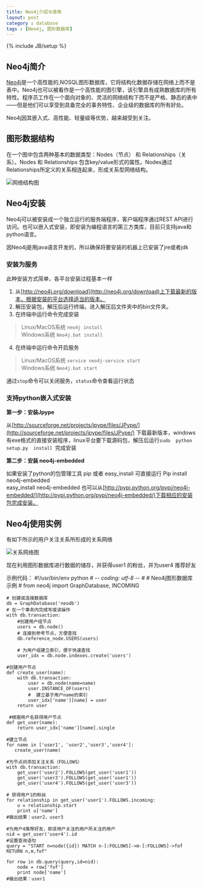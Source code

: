 ```yaml
---
title: Neo4j介绍与使用
layout: post
category : database
tags : [Neo4j, 图形数据库]
---
```

{% include JB/setup %}

## Neo4j简介

[Neo4j][neo4j]是一个高性能的,NOSQL图形数据库，它将结构化数据存储在网络上而不是表中。Neo4j也可以被看作是一个高性能的图引擎，该引擎具有成熟数据库的所有特性。程序员工作在一个面向对象的、灵活的网络结构下而不是严格、静态的表中——但是他们可以享受到具备完全的事务特性、企业级的数据库的所有好处。

Neo4j因其嵌入式、高性能、轻量级等优势，越来越受到关注。

  [neo4j]: http://neo4j.org/

## 图形数据结构

  在一个图中包含两种基本的数据类型：Nodes（节点） 和 Relationships（关系）。Nodes 和 Relationships 包含key/value形式的属性。Nodes通过Relationships所定义的关系相连起来，形成关系型网络结构。

  ![网络结构图][pic1]

## Neo4j安装

Neo4j可以被安装成一个独立运行的服务端程序，客户端程序通过REST API进行访问。也可以嵌入式安装，即安装为编程语言的第三方类库，目前只支持java和python语言。

因Neo4j是用java语言开发的，所以确保将要安装的机器上已安装了jre或者jdk

### 安装为服务

此种安装方式简单，各平台安装过程基本一样

1.    从[http://neo4j.org/download](http://neo4j.org/download)上下载最新的版本，根据安装的平台选择适当的版本。
2.    解压安装包，解压后运行终端，进入解压后文件夹中的bin文件夹。
3.    在终端中运行命令完成安装
> Linux/MacOS系统   `neo4j install`  
>  Windows系统          `Neo4j.bat install`
4.  在终端中运行命令开启服务
> Linux/MacOS系统   `service neo4j-service start`  
>  Windows系统          `Neo4j.bat start`

通过`stop`命令可以关闭服务，`status`命令查看运行状态

### 支持python嵌入式安装

**第一步：安装Jpype**

从[http://sourceforge.net/projects/jpype/files/JPype/](http://sourceforge.net/projects/jpype/files/JPype/) 下载最新版本，windows有exe格式的直接安装程序，linux平台要下载源码包，解压后运行`sudo  python  setup.py  install `完成安装

**第二步：安装 neo4j-embedded**

如果安装了python的包管理工具 pip 或者 easy_install 可直接运行
	Pip install neo4j-embedded  
	easy_install neo4j-embedded
也可以从[http://pypi.python.org/pypi/neo4j-embedded/](http://pypi.python.org/pypi/neo4j-embedded/)下载相应的安装包完成安装。

## Neo4j使用实例 

有如下所示的用户关注关系所形成的关系网络 

![关系网络图][pic2]

现在利用图形数据库进行数据的储存，并获得user1 的粉丝，并为user4 推荐好友

示例代码：
	#!/usr/bin/env python
	# -*- coding: utf-8 -*-
	#
	# Neo4j图形数据库示例
	# 
	from neo4j import GraphDatabase, INCOMING
	 
	# 创建或连接数据库
	db = GraphDatabase('neodb')
	# 在一个事务内完成写或读操作
	with db.transaction:
	    #创建用户组节点
	    users = db.node()
	    # 连接到参考节点，方便查找
	    db.reference_node.USERS(users)
	 
	    # 为用户组建立索引，便于快速查找
	    user_idx = db.node.indexes.create('users')

	#创建用户节点
	def create_user(name):
	    with db.transaction:
	        user = db.node(name=name)
	        user.INSTANCE_OF(users)
	        #  建立基于用户name的索引
	        user_idx['name'][name] = user
	    return user

	 #根据用户名获得用户节点
	def get_user(name):
	    return user_idx['name'][name].single

	#建立节点
	for name in ['user1', 'user2','user3','user4']:
	   create_user(name)
	 
	#为节点间添加关注关系（FOLLOWS）
	with db.transaction:
	    get_user('user2').FOLLOWS(get_user('user1'))
	    get_user('user3').FOLLOWS(get_user('user1'))
	    get_user('user4').FOLLOWS(get_user('user3'))

	# 获得用户1的粉丝
	for relationship in get_user('user1').FOLLOWS.incoming:
	    u = relationship.start
	    print u['name']
	#输出结果：user2，user3

	#为用户4推荐好友，即该用户关注的用户所关注的用户
	nid = get_user('user4').id
	#设置查询语句
	query = "START n=node({id}) MATCH n-[:FOLLOWS]->m-[:FOLLOWS]->fof RETURN n,m,fof"
	 
	for row in db.query(query,id=nid):
	    node = row['fof']
	    print node['name'] 
	#输出结果：user1

[pic1]: http://pic.yupoo.com/ljhero/BXYqXA4M/oyN6W.png
[pic2]: http://pic.yupoo.com/ljhero/BXYqXE3K/adncn.png